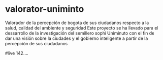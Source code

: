 # valorator-uniminto

Valorador de la percepción de bogota de sus ciudadanos respecto a la salud, calidad del ambiente y seguridad
Este proyecto se ha llevado para el dessarrollo de la investigación del semillero sophi Uniminuto con el fin de dar una visión sobre la ciudades y el gobierno inteligente a partir de la percepción de sus ciudadanos

#live
142....
